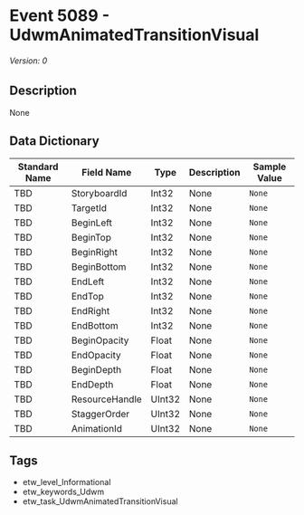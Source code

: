 # Event 5089 - UdwmAnimatedTransitionVisual
###### Version: 0

## Description
None

## Data Dictionary
|Standard Name|Field Name|Type|Description|Sample Value|
|---|---|---|---|---|
|TBD|StoryboardId|Int32|None|`None`|
|TBD|TargetId|Int32|None|`None`|
|TBD|BeginLeft|Int32|None|`None`|
|TBD|BeginTop|Int32|None|`None`|
|TBD|BeginRight|Int32|None|`None`|
|TBD|BeginBottom|Int32|None|`None`|
|TBD|EndLeft|Int32|None|`None`|
|TBD|EndTop|Int32|None|`None`|
|TBD|EndRight|Int32|None|`None`|
|TBD|EndBottom|Int32|None|`None`|
|TBD|BeginOpacity|Float|None|`None`|
|TBD|EndOpacity|Float|None|`None`|
|TBD|BeginDepth|Float|None|`None`|
|TBD|EndDepth|Float|None|`None`|
|TBD|ResourceHandle|UInt32|None|`None`|
|TBD|StaggerOrder|UInt32|None|`None`|
|TBD|AnimationId|UInt32|None|`None`|

## Tags
* etw_level_Informational
* etw_keywords_Udwm
* etw_task_UdwmAnimatedTransitionVisual